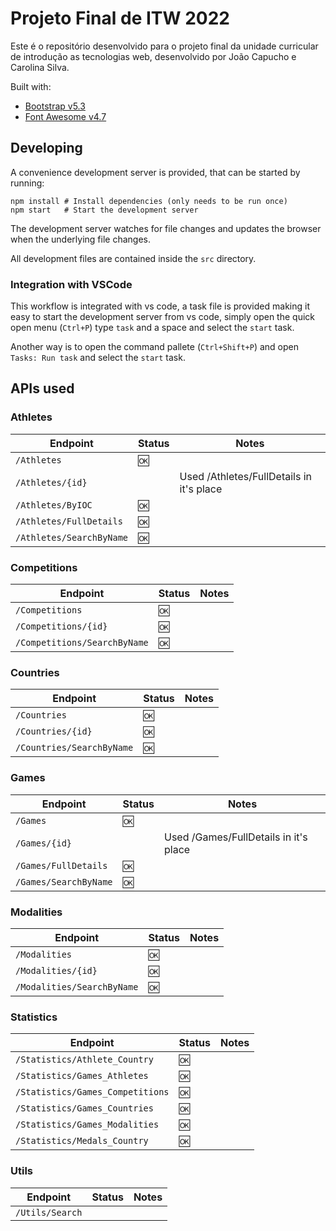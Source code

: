 # Projeto Final de ITW 2022

Este é o repositório desenvolvido para o projeto final da unidade curricular de
introdução as tecnologias web, desenvolvido por João Capucho e Carolina Silva.

Built with:

- [Bootstrap v5.3](https://getbootstrap.com/docs/5.3/)
- [Font Awesome v4.7](https://fontawesome.com/v4/icons/)

## Developing

A convenience development server is provided, that can be started by running:

```
npm install # Install dependencies (only needs to be run once)
npm start   # Start the development server
```

The development server watches for file changes and updates the browser when the
underlying file changes.

All development files are contained inside the `src` directory.

### Integration with VSCode

This workflow is integrated with vs code, a task file is provided making it easy
to start the development server from vs code, simply open the quick open menu
(`Ctrl+P`) type `task` and a space and select the `start` task.

Another way is to open the command pallete (`Ctrl+Shift+P`) and open
`Tasks: Run task` and select the `start` task.

## APIs used

### Athletes

| Endpoint                         | Status | Notes                                      |
|----------------------------------|--------|--------------------------------------------|
| `/Athletes`                      |  :ok:  |                                            |
| `/Athletes/{id}`                 |        | Used /Athletes/FullDetails in it's place   |
| `/Athletes/ByIOC`                |  :ok:  |                                            |
| `/Athletes/FullDetails`          |  :ok:  |                                            |
| `/Athletes/SearchByName`         |  :ok:  |                                            |

### Competitions

| Endpoint                         | Status | Notes                                      |
|----------------------------------|--------|--------------------------------------------|
| `/Competitions`                  |  :ok:  |                                            |
| `/Competitions/{id}`             |  :ok:  |                                            |
| `/Competitions/SearchByName`     |  :ok:  |                                            |

### Countries

| Endpoint                         | Status | Notes                                      |
|----------------------------------|--------|--------------------------------------------|
| `/Countries`                     |  :ok:  |                                            |
| `/Countries/{id}`                |  :ok:  |                                            |
| `/Countries/SearchByName`        |  :ok:  |                                            |

### Games

| Endpoint                         | Status | Notes                                      |
|----------------------------------|--------|--------------------------------------------|
| `/Games`                         |  :ok:  |                                            |
| `/Games/{id}`                    |        | Used /Games/FullDetails in it's place      |
| `/Games/FullDetails`             |  :ok:  |                                            |
| `/Games/SearchByName`            |  :ok:  |                                            |

### Modalities

| Endpoint                         | Status | Notes                                      |
|----------------------------------|--------|--------------------------------------------|
| `/Modalities`                    |  :ok:  |                                            |
| `/Modalities/{id}`               |  :ok:  |                                            |
| `/Modalities/SearchByName`       |  :ok:  |                                            |

### Statistics

| Endpoint                         | Status | Notes                                      |
|----------------------------------|--------|--------------------------------------------|
| `/Statistics/Athlete_Country`    |  :ok:  |                                            |
| `/Statistics/Games_Athletes`     |  :ok:  |                                            |
| `/Statistics/Games_Competitions` |  :ok:  |                                            |
| `/Statistics/Games_Countries`    |  :ok:  |                                            |
| `/Statistics/Games_Modalities`   |  :ok:  |                                            |
| `/Statistics/Medals_Country`     |  :ok:  |                                            |

### Utils

| Endpoint                         | Status | Notes                                      |
|----------------------------------|--------|--------------------------------------------|
| `/Utils/Search`                  |        |                                            |

